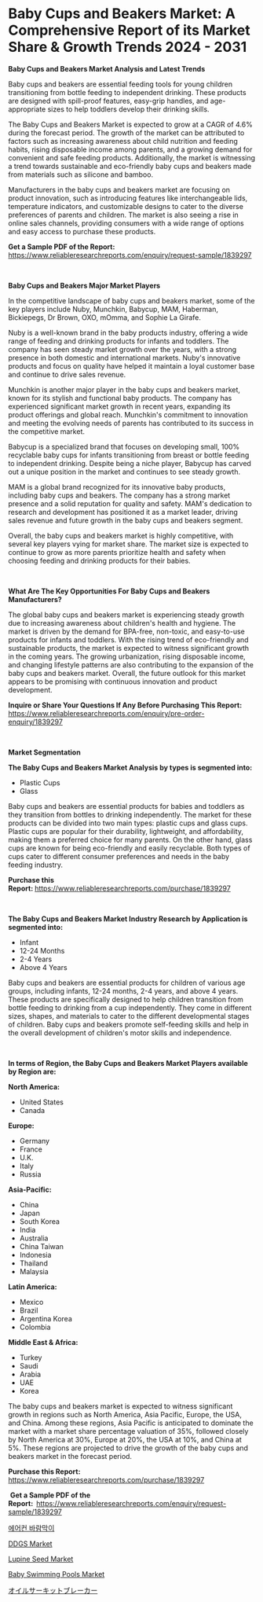 <p><h1>Baby Cups and Beakers Market: A Comprehensive Report of its Market Share & Growth Trends 2024 - 2031</h1></p><p><strong>Baby Cups and Beakers Market Analysis and Latest Trends</strong></p>
<p><p>Baby cups and beakers are essential feeding tools for young children transitioning from bottle feeding to independent drinking. These products are designed with spill-proof features, easy-grip handles, and age-appropriate sizes to help toddlers develop their drinking skills.</p><p>The Baby Cups and Beakers Market is expected to grow at a CAGR of 4.6% during the forecast period. The growth of the market can be attributed to factors such as increasing awareness about child nutrition and feeding habits, rising disposable income among parents, and a growing demand for convenient and safe feeding products. Additionally, the market is witnessing a trend towards sustainable and eco-friendly baby cups and beakers made from materials such as silicone and bamboo.</p><p>Manufacturers in the baby cups and beakers market are focusing on product innovation, such as introducing features like interchangeable lids, temperature indicators, and customizable designs to cater to the diverse preferences of parents and children. The market is also seeing a rise in online sales channels, providing consumers with a wide range of options and easy access to purchase these products.</p></p>
<p><strong>Get a Sample PDF of the Report:&nbsp;</strong> <a href="https://www.reliableresearchreports.com/enquiry/request-sample/1839297">https://www.reliableresearchreports.com/enquiry/request-sample/1839297</a></p>
<p>&nbsp;</p>
<p><strong>Baby Cups and Beakers Major Market Players</strong></p>
<p><p>In the competitive landscape of baby cups and beakers market, some of the key players include Nuby, Munchkin, Babycup, MAM, Haberman, Bickiepegs, Dr Brown, OXO, mOmma, and Sophie La Girafe.</p><p>Nuby is a well-known brand in the baby products industry, offering a wide range of feeding and drinking products for infants and toddlers. The company has seen steady market growth over the years, with a strong presence in both domestic and international markets. Nuby's innovative products and focus on quality have helped it maintain a loyal customer base and continue to drive sales revenue.</p><p>Munchkin is another major player in the baby cups and beakers market, known for its stylish and functional baby products. The company has experienced significant market growth in recent years, expanding its product offerings and global reach. Munchkin's commitment to innovation and meeting the evolving needs of parents has contributed to its success in the competitive market.</p><p>Babycup is a specialized brand that focuses on developing small, 100% recyclable baby cups for infants transitioning from breast or bottle feeding to independent drinking. Despite being a niche player, Babycup has carved out a unique position in the market and continues to see steady growth.</p><p>MAM is a global brand recognized for its innovative baby products, including baby cups and beakers. The company has a strong market presence and a solid reputation for quality and safety. MAM's dedication to research and development has positioned it as a market leader, driving sales revenue and future growth in the baby cups and beakers segment.</p><p>Overall, the baby cups and beakers market is highly competitive, with several key players vying for market share. The market size is expected to continue to grow as more parents prioritize health and safety when choosing feeding and drinking products for their babies.</p></p>
<p>&nbsp;</p>
<p><strong>What Are The Key Opportunities For Baby Cups and Beakers Manufacturers?</strong></p>
<p><p>The global baby cups and beakers market is experiencing steady growth due to increasing awareness about children's health and hygiene. The market is driven by the demand for BPA-free, non-toxic, and easy-to-use products for infants and toddlers. With the rising trend of eco-friendly and sustainable products, the market is expected to witness significant growth in the coming years. The growing urbanization, rising disposable income, and changing lifestyle patterns are also contributing to the expansion of the baby cups and beakers market. Overall, the future outlook for this market appears to be promising with continuous innovation and product development.</p></p>
<p><strong>Inquire or Share Your Questions If Any Before Purchasing This Report:</strong> <a href="https://www.reliableresearchreports.com/enquiry/pre-order-enquiry/1839297">https://www.reliableresearchreports.com/enquiry/pre-order-enquiry/1839297</a></p>
<p>&nbsp;</p>
<p><strong>Market Segmentation</strong></p>
<p><strong>The Baby Cups and Beakers Market Analysis by types is segmented into:</strong></p>
<p><ul><li>Plastic Cups</li><li>Glass</li></ul></p>
<p><p>Baby cups and beakers are essential products for babies and toddlers as they transition from bottles to drinking independently. The market for these products can be divided into two main types: plastic cups and glass cups. Plastic cups are popular for their durability, lightweight, and affordability, making them a preferred choice for many parents. On the other hand, glass cups are known for being eco-friendly and easily recyclable. Both types of cups cater to different consumer preferences and needs in the baby feeding industry.</p></p>
<p><strong>Purchase this Report:&nbsp;</strong><a href="https://www.reliableresearchreports.com/purchase/1839297">https://www.reliableresearchreports.com/purchase/1839297</a></p>
<p>&nbsp;</p>
<p><strong>The Baby Cups and Beakers Market Industry Research by Application is segmented into:</strong></p>
<p><ul><li>Infant</li><li>12-24 Months</li><li>2-4 Years</li><li>Above 4 Years</li></ul></p>
<p><p>Baby cups and beakers are essential products for children of various age groups, including infants, 12-24 months, 2-4 years, and above 4 years. These products are specifically designed to help children transition from bottle feeding to drinking from a cup independently. They come in different sizes, shapes, and materials to cater to the different developmental stages of children. Baby cups and beakers promote self-feeding skills and help in the overall development of children's motor skills and independence.</p></p>
<p>&nbsp;</p>
<p><strong>In terms of Region, the Baby Cups and Beakers Market Players available by Region are:</strong></p>
<p>
    <p> <strong> North America: </strong>
        <ul>
            <li>United States</li>
            <li>Canada</li>
        </ul>
        </p> 
    <p> <strong> Europe: </strong>
        <ul>
            <li>Germany</li>
            <li>France</li>
            <li>U.K.</li>
            <li>Italy</li>
            <li>Russia</li>
        </ul>
        </p> 
    <p> <strong> Asia-Pacific: </strong>
        <ul>
            <li>China</li>
            <li>Japan</li>
            <li>South Korea</li>
            <li>India</li>
            <li>Australia</li>
            <li>China Taiwan</li>
            <li>Indonesia</li>
            <li>Thailand</li>
            <li>Malaysia</li>
        </ul>
        </p> 
    <p> <strong> Latin America: </strong>
        <ul>
            <li>Mexico</li>
            <li>Brazil</li>
            <li>Argentina Korea</li>
            <li>Colombia</li>
        </ul>
        </p> 
    <p> <strong> Middle East & Africa: </strong>
        <ul>
            <li>Turkey</li>
            <li>Saudi</li>
            <li>Arabia</li>
            <li>UAE</li>
            <li>Korea</li>
        </ul>
    </p>
    </p>
<p><p>The baby cups and beakers market is expected to witness significant growth in regions such as North America, Asia Pacific, Europe, the USA, and China. Among these regions, Asia Pacific is anticipated to dominate the market with a market share percentage valuation of 35%, followed closely by North America at 30%, Europe at 20%, the USA at 10%, and China at 5%. These regions are projected to drive the growth of the baby cups and beakers market in the forecast period.</p></p>
<p><strong>Purchase this Report: </strong><a href="https://www.reliableresearchreports.com/purchase/1839297">https://www.reliableresearchreports.com/purchase/1839297</a></p>
<p>&nbsp;<strong>Get a Sample PDF of the Report:&nbsp;&nbsp;</strong><a href="https://www.reliableresearchreports.com/enquiry/request-sample/1839297">https://www.reliableresearchreports.com/enquiry/request-sample/1839297</a></p>
<p><strong></strong></p>
<p><p><a href="https://github.com/CorEmtymerich56566/Market-Research-Report-List-1/blob/main/26347527154.md">에어컨 바람막이</a></p><p><a href="https://issuu.com/reportprime-2/docs/ddgs-market-size-2030.pptx">DDGS Market</a></p><p><a href="https://issuu.com/reportprime-2/docs/lupine-seed-market-size-2030.pptx">Lupine Seed Market</a></p><p><a href="https://github.com/fiixsa/Market-Research-Report-List-2/blob/main/baby-swimming-pools-market.md">Baby Swimming Pools Market</a></p><p><a href="https://github.com/AriMuller2009/Market-Research-Report-List-1/blob/main/53294907720.md">オイルサーキットブレーカー</a></p></p>